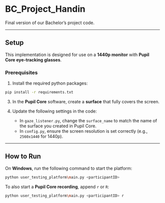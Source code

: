# BC\_Project\_Handin

Final version of our Bachelor’s project code.

---

## Setup

This implementation is designed for use on a **1440p monitor** with **Pupil Core eye-tracking glasses**.

### Prerequisites
1. Install the required python packages:
   
```bash
pip install -r requirements.txt
```
3. In the **Pupil Core** software, create a **surface** that fully covers the screen.
4. Update the following settings in the code:

   * In `gaze_listener.py`, change the `surface_name` to match the name of the surface you created in Pupil Core.
   * In `config.py`, ensure the screen resolution is set correctly (e.g., `2560x1440` for 1440p).

---

## How to Run

On **Windows**, run the following command to start the platform:

```bash
python user_testing_platform\main.py <participantID>
```

To also start a **Pupil Core recording**, append `r` or `R`:

```bash
python user_testing_platform\main.py <participantID> r
```


